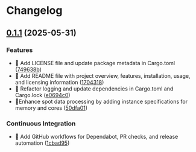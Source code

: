 # Changelog

## [0.1.1](https://github.com/kohbis/spotter/compare/v0.1.0...v0.1.1) (2025-05-31)


### Features

* 🎸 Add LICENSE file and update package metadata in Cargo.toml ([749638b](https://github.com/kohbis/spotter/commit/749638b2aad0d585ec82484053ae756660c23665))
* 🎸 Add README file with project overview, features, installation, usage, and licensing information ([1704318](https://github.com/kohbis/spotter/commit/170431886d4b8fb6abe3bb446a8e38dceaa4569b))
* 🎸 Refactor logging and update dependencies in Cargo.toml and Cargo.lock ([e0694c0](https://github.com/kohbis/spotter/commit/e0694c00b5ad8f5417e943e49ca39b7a0a3004de))
* 🎸Enhance spot data processing by adding instance specifications for memory and cores ([50dfa01](https://github.com/kohbis/spotter/commit/50dfa0154729f6a1ccf76c16353329abd224e373))


### Continuous Integration

* 🎡 Add GitHub workflows for Dependabot, PR checks, and release automation ([1cbad95](https://github.com/kohbis/spotter/commit/1cbad95414c23a5fc65b4bc2fb96a9d01f7e279e))
